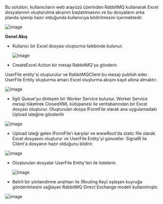 Bu solution, kullanıcıların web arayüzü üzerinden RabbitMQ kullanarak Excel dosyalarının oluşturulma akışının başlatılmasınıı ve bu dosyaların arka planda işlenip hazır olduğunda kullanıcıya bildirilmesini içermektedir.

![image](https://github.com/user-attachments/assets/5cbd0195-1a96-480b-9d3a-51700d7dbad0)


**Genel Akış**

- Kullanıcı bir Excel dosyası oluşturma talebinde bulunur.
  
  ![image](https://github.com/user-attachments/assets/f5870768-e1e6-4849-9bd7-ae4ccfb3b03c)

- CreateExcel Action bir mesajı RabbitMQ'ya gönderir.

UserFile entity'si oluşturulur ve RabbitMQClient bu mesajı publish eder. UserFile Entity oluşturma amacı Excel oluşturma akışını kayıt altına almaktır.

![image](https://github.com/user-attachments/assets/23fc7d96-7cd7-44bf-b19c-b5aee497e668)

- İlgili Queue'yu dinleyen bir Worker Service bulunur. Worker Service mesajı tüketirek ClosedXML kütüpanesi ile veritabanından bir Excel dosyası oluşturur. Oluşturulan dosya IFormFile olarak ana uygulamadaki Upload isteğine gönderilir

![image](https://github.com/user-attachments/assets/923aa18f-443d-4988-adfb-c698191ce743)

- Upload isteği gelen IFormFile'ı karşılar ve wwwRoot'da static file olarak Excel dosyasını oluşturur ve UserFile Entity'yi günceller. SignalR ile Client'a dosyanın hazır olduğunu bildirir.

![image](https://github.com/user-attachments/assets/6ec0e46b-d120-4792-b487-f1d8a89977d3)

- Oluşturulan dosyalar UserFile Entity'leri ile listelenir.

  ![image](https://github.com/user-attachments/assets/a1db8e0d-4eaf-4e9b-806f-222e73c238b8)

- Belirli bir yönlendirme anahtarı ile (Routing Key) eşleşen kuyruğa gönderilmesini sağlayan RabbitMQ Direct Exchange modeli kullanılmıştır.

![image](https://github.com/user-attachments/assets/667cb61f-31dd-4430-900c-e5347ac48546)
